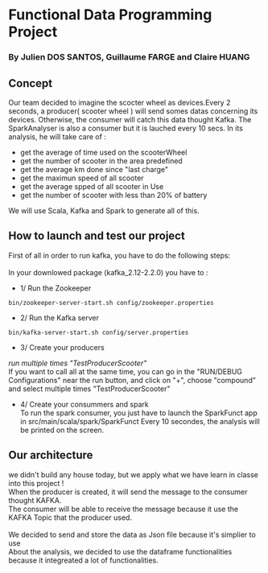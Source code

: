 # Functional Data Programming Project
### By Julien DOS SANTOS, Guillaume FARGE and Claire HUANG

## Concept
Our team decided to imagine the scocter wheel as devices.Every 2 seconds, a producer( scooter wheel ) will send somes datas concerning its devices. Otherwise, the consumer will catch this data thought Kafka.
The SparkAnalyser is also a consumer but it is lauched every 10 secs.
In its analysis, he will take care of :
- get the average of time used on the scooterWheel
- get the number of scooter in the area predefined 
- get the average km done since "last charge"
- get the maximun speed of all scooter
- get the average spped of all scooter in Use
- get the number of scooter with less than 20% of battery

We will use Scala, Kafka and Spark to generate all of this.<br/>

## How to launch and test our project
First of all in order to run kafka, you have to do the following steps:<br/>
<br/>
In your downlowed package (kafka_2.12-2.2.0) you have to :<br/>

* 1/ Run the Zookeeper 

```
bin/zookeeper-server-start.sh config/zookeeper.properties
```

* 2/ Run the Kafka server
```
bin/kafka-server-start.sh config/server.properties
```

* 3/ Create your producers <br/>

*run multiple times "TestProducerScooter"*<br/>
If you want to call all at the same time, you can go in the "RUN/DEBUG Configurations" near the run button, and 
click on "+", choose "compound" and select multiple times "TestProducerScooter"<br/>

* 4/ Create your consummers and spark <br/>
To run the spark consumer, you just have to launch the SparkFunct app in src/main/scala/spark/SparkFunct
Every 10 secondes, the analysis will be printed on the screen.


## Our architecture
we didn't build any house today, but we apply what we have learn in classe into this project ! <br/>
When the producer is created, it will send the message to the consumer thought KAFKA. <br/>
The consumer will be able to receive the message because it use the KAFKA Topic that the producer used. <br/>
<br/>
We decided to send and store the data as Json file because it's simplier to use
<br/>
About the analysis, we decided to use the dataframe functionalities because it integreated a lot of functionalities.
<br/>



